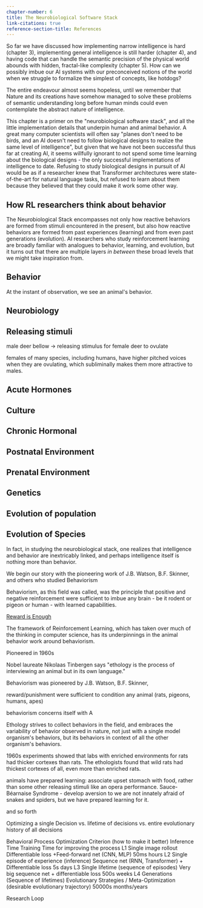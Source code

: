 ```yaml
---
chapter-number: 6
title: The Neurobiological Software Stack
link-citations: true
reference-section-title: References
---
```


So far we have discussed how implementing narrow intelligence is hard (chapter 3), implementing general intelligence is still harder (chapter 4), and having code that can handle the semantic precision of the physical world abounds with hidden, fractal-like complexity (chapter 5). How can we possibly imbue our AI systems with our preconceived notions of the world when we struggle to formalize the simplest of concepts, like hotdogs?

The entire endeavour almost seems hopeless, until we remember that Nature and its creations have somehow managed to solve these problems of semantic understanding long before human minds could even contemplate the abstract nature of intelligence. 

This chapter is a primer on the "neurobiological software stack", and all the little implementation details that underpin human and animal behavior. A great many computer scientists will often say "planes don't need to be birds, and an AI doesn't need to follow biological designs to realize the same level of intelligence", but given that we have not been successful thus far at creating AI, it seems willfully ignorant to not spend some time learning about the biological designs - the only successful implementations of intelligence to date. Refusing to study biological designs in pursuit of AI would be as if a researcher knew that Transformer architectures were state-of-the-art for natural language tasks, but refused to learn about them because they believed that they could make it work some other way.

## How RL researchers think about behavior


The Neurobiological Stack encompasses not only how reactive behaviors are formed from stimuli encountered in the present, but also how reactive behaviors are formed from past experiences (learning) and from even past generations (evolution). AI researchers who study reinforcement learning are broadly familiar with analogues to behavior, learning, and evolution, but it turns out that there are multiple layers *in between* these broad levels that we might take inspiration from.

## Behavior 

At the instant of observation, we see an animal's behavior.

## Neurobiology



## Releasing stimuli

male deer bellow -> releasing stimulus for female deer to ovulate

females of many species, including humans, have higher pitched voices when they are ovulating, which subliminally makes them more attractive to males.

## Acute Hormones
## Culture
## Chronic Hormonal
## Postnatal Environment
## Prenatal Environment

## Genetics
 
## Evolution of population


## Evolution of Species



In fact, in studying the neurobiological stack, one realizes that intelligence and behavior are inextricably linked, and perhaps intelligence itself is nothing more than behavior.








We begin our story with the pioneering work of J.B. Watson, B.F. Skinner, and others who studied Behaviorism

Behaviorism, as this field was called, was the principle that positive and negative reinforcement were sufficient to imbue any brain - be it rodent or pigeon or human - with learned capabilities.


[Reward is Enough](https://www.sciencedirect.com/science/article/pii/S0004370221000862)

The framework of Reinforcement Learning, which has taken over much of the thinking in computer science, has its underpinnings in the animal behavior work around behaviorism. 

Pioneered in 1960s

Nobel laureate Nikolaas Tinbergen says "ethology is the process of interviewing an animal but in its own language."




Behaviorism was pioneered by J.B. Watson, B.F. Skinner, 


reward/punishment were sufficient to condition any animal (rats, pigeons, humans, apes)

behaviorism concerns itself with A

Ethology strives to collect behaviors in the field, and embraces the variability of behavior observed in nature, not just with a single model organism's behaviors, but its behaviors in context of all the other organism's behaviors. 


1960s experiments showed that labs with enriched environments for rats had thicker cortexes than rats. The ethologists found that wild rats had thickest cortexes of all, even more than enriched rats.


animals have prepared learning: associate upset stomach with food, rather than some other releasing stimuli like an opera performance.
Sauce-Béarnaise Syndrome - develop aversion to 
we are not innately afraid of snakes and spiders, but we have prepared learning for it.

and so forth

<!-- ground the reader in the evolved neurobehavior system of animals, so as we read about new ideas in RL, we can remind ourselves on what level of behavior we are seeing

Yann Lecun , Ishan Misra - "common sense is dark matter of intelligence"

they believe that self-supervision at the data level, i.e. looking at pixels together, is the way.

those are nice representation learning algorithms, but they use a lot of human knowledge / inductive biases / deep learning optimization tricks to help learn the common sense aspect.

but we must go further - capture data from the processes that shape those common sense mechanisms themselves.

 -->

 
 
Optimizing a single Decision vs. lifetime of decisions vs. entire evolutionary history of all decisions
 
Behavioral Process
Optimization Criterion
(how to make it better)
Inference Time
Training Time for improving the process
L1 Single image rollout
Differentiable loss +Feed-forward net (CNN, MLP) 
50ms
hours
L2 Single episode of experience (inference)
Sequence net (RNN, Transformer) + Differentiable loss
5s
days
L3 Single lifetime (sequence of episodes)
Very big sequence net + differentiable loss
500s
weeks
L4 Generations
(Sequence of lifetimes) 
Evolutionary Strategies / Meta-Optimization
(desirable evolutionary trajectory)
50000s
months/years

Research Loop 

